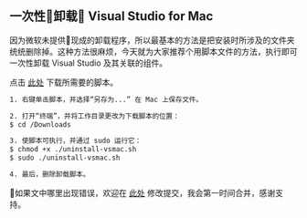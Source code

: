 ## 一次性卸载 Visual Studio for Mac

因为微软未提供现成的卸载程序，所以最基本的方法是把安装时所涉及的文件夹统统删除掉。这种方法很麻烦，今天就为大家推荐个用脚本文件的方法，执行即可一次性卸载 Visual Studio 及其关联的组件。

点击 [此处](https://raw.githubusercontent.com/MicrosoftDocs/visualstudio-docs/master/mac/resources/uninstall-vsmac.sh) 下载所需要的脚本。

```bash
1. 右键单击脚本，并选择“另存为...” 在 Mac 上保存文件。

2. 打开“终端”，并将工作目录更改为下载脚本的位置：
$ cd /Downloads

3. 使脚本可执行，并通过 sudo 运行它：
$ chmod +x ./uninstall-vsmac.sh
$ sudo ./uninstall-vsmac.sh

4. 最后，删除卸载脚本。
```

如果文中哪里出现错误，欢迎在 [此处](https://github.com/hertzZhang/hertzZhang.github.io/edit/master/pages/tools/uninstallvisualstudio.md) 修改提交，我会第一时间合并，感谢支持。
